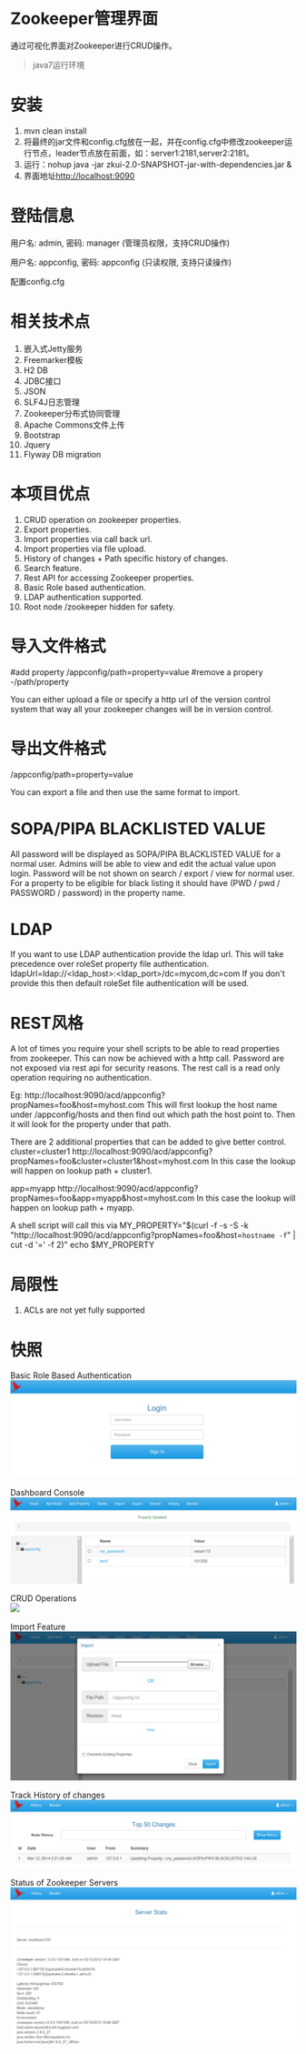 Zookeeper管理界面
====================
通过可视化界面对Zookeeper进行CRUD操作。

> java7运行环境

安装
====================
1. mvn clean install
2. 将最终的jar文件和config.cfg放在一起，并在config.cfg中修改zookeeper运行节点，leader节点放在前面，如：server1:2181,server2:2181。
3. 运行：nohup java -jar zkui-2.0-SNAPSHOT-jar-with-dependencies.jar & 
4. 界面地址<a href="http://localhost:9090">http://localhost:9090</a> 

登陆信息
====================
用户名: admin, 密码: manager (管理员权限，支持CRUD操作)

用户名: appconfig, 密码: appconfig (只读权限, 支持只读操作)

配置config.cfg

相关技术点
====================
1. 嵌入式Jetty服务
2. Freemarker模板
3. H2 DB
4. JDBC接口
5. JSON
6. SLF4J日志管理
7. Zookeeper分布式协同管理
8. Apache Commons文件上传
9. Bootstrap
10. Jquery
11. Flyway DB migration

本项目优点
====================
1. CRUD operation on zookeeper properties.
2. Export properties.
3. Import properties via call back url.
4. Import properties via file upload.
5. History of changes + Path specific history of changes.
6. Search feature.
7. Rest API for accessing Zookeeper properties.
8. Basic Role based authentication.
9. LDAP authentication supported.
10. Root node /zookeeper hidden for safety.

导入文件格式
====================
#add property
/appconfig/path=property=value
#remove a propery
-/path/property

You can either upload a file or specify a http url of the version control system that way all your zookeeper changes will be in version control. 

导出文件格式
====================
/appconfig/path=property=value

You can export a file and then use the same format to import.

SOPA/PIPA BLACKLISTED VALUE
====================
All password will be displayed as SOPA/PIPA BLACKLISTED VALUE for a normal user. Admins will be able to view and edit the actual value upon login.
Password will be not shown on search / export / view for normal user.
For a property to be eligible for black listing it should have (PWD / pwd / PASSWORD / password) in the property name.

LDAP
====================
If you want to use LDAP authentication provide the ldap url. This will take precedence over roleSet property file authentication.
ldapUrl=ldap://<ldap_host>:<ldap_port>/dc=mycom,dc=com
If you don't provide this then default roleSet file authentication will be used.

REST风格
====================
A lot of times you require your shell scripts to be able to read properties from zookeeper. This can now be achieved with a http call. Password are not exposed via rest api for security reasons. The rest call is a read only operation requiring no authentication.

Eg:
http://localhost:9090/acd/appconfig?propNames=foo&host=myhost.com
This will first lookup the host name under /appconfig/hosts and then find out which path the host point to. Then it will look for the property under that path.

There are 2 additional properties that can be added to give better control.
cluster=cluster1
http://localhost:9090/acd/appconfig?propNames=foo&cluster=cluster1&host=myhost.com
In this case the lookup will happen on lookup path + cluster1.

app=myapp
http://localhost:9090/acd/appconfig?propNames=foo&app=myapp&host=myhost.com
In this case the lookup will happen on lookup path + myapp.

A shell script will call this via
MY_PROPERTY="$(curl -f -s -S -k "http://localhost:9090/acd/appconfig?propNames=foo&host=`hostname -f`" | cut -d '=' -f 2)"
echo $MY_PROPERTY

局限性
====================
1. ACLs are not yet fully supported

快照
====================
Basic Role Based Authentication
<br/>
<img src="images/zkui-0.png"/>
<br/>

Dashboard Console
<br/>
<img src="images/zkui-1.png"/>
<br/>

CRUD Operations
<br/>
<img src="/images/zkui-2.png"/>
<br/>

Import Feature
<br/>
<img src="images/zkui-3.png"/>
<br/>

Track History of changes
<br/>
<img src="images/zkui-4.png"/>
<br/>

Status of Zookeeper Servers
<br/>
<img src="images/zkui-5.png"/>
<br/>


